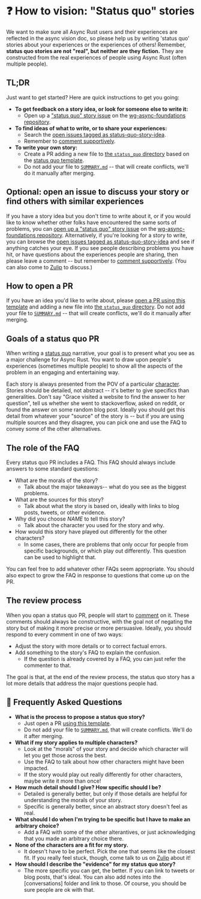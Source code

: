 # ❓ How to vision: "Status quo" stories

We want to make sure all Async Rust users and their experiences are reflected in the async vision doc, so please help us by writing 'status quo' stories about your experiences or the experiences of others! Remember, **status quo stories are not "real", but neither are they fiction.** They are constructed from the real experiences of people using Async Rust (often multiple people). 

[sq]: ../status_quo.md
[character]: ../characters.md
[comment]: ./comment.md

## TL;DR

Just want to get started? Here are quick instructions to get you going:

* **To get feedback on a story idea, or look for someone else to write it:**
    * Open up a ["status quo" story issue][issue] on the [wg-async-foundations repository].
* **To find ideas of what to write, or to share your experiences:**
    * Search the [open issues tagged as status-quo-story-idea][oi].
    * Remember to [comment supportively][comment].
* **To write your own story:**
    * Create a PR adding a new file to [the `status_quo` directory][sqd] based on the [status quo template][template]. 
    * Do not add your file to [`SUMMARY.md`] -- that will create conflicts, we'll do it manually after merging.

## Optional: open an issue to discuss your story or find others with similar experiences

If you have a story idea but you don't time to write about it, or if you would like to know whether other folks have encountered the same sorts of problems, you can [open up a "status quo" story issue][issue] on the [wg-async-foundations repository]. Alternatively, if you're looking for a story to write, you can browse the [open issues tagged as status-quo-story-idea][oi] and see if anything catches your eye. If you see people describing problems you have hit, or have questions about the experiences people are sharing, then please leave a comment -- but remember to [comment supportively][comment]. (You can also come to [Zulip] to discuss.)

[sqsi]: https://github.com/rust-lang/wg-async-foundations/labels/status-quo-story-ideas
[Zulip]: ../../welcome.md#Zulip
[issue]: https://github.com/rust-lang/wg-async-foundations/issues/new?assignees=&labels=good+first+issue%2C+help+wanted%2C+status-quo-story-ideas&template=-status-quo--story-issue.md&title=
[oi]: https://github.com/rust-lang/wg-async-foundations/issues?q=is%3Aopen+is%3Aissue+label%3Astatus-quo-story-ideas
[wg-async-foundations repository]: https://github.com/rust-lang/wg-async-foundations/

## How to open a PR

If you have an idea you'd like to write about, please [open a PR using this template][template] and adding a new file into [the `status_quo` directory][sqd]. Do not add your file to [`SUMMARY.md`] -- that will create conflicts, we'll do it manually after merging.

## Goals of a status quo PR 

When writing a [status quo][sq] narrative, your goal is to present what you see as a major challenge for Async Rust. You want to draw upon people's experiences (sometimes multiple people) to show all the aspects of the problem in an engaging and entertaining way.

Each story is always presented from the POV of a particular [character]. Stories should be detailed, not abstract -- it's better to give specifics than generalities. Don't say "Grace visited a website to find the answer to her question", tell us whether she went to stackoverflow, asked on reddit, or found the answer on some random blog post. Ideally you should get this detail from whatever your "source" of the story is -- but if you are using multiple sources and they disagree, you can pick one and use the FAQ to convey some of the other alternatives.

## The role of the FAQ

Every status quo PR includes a FAQ. This FAQ should always include answers to some standard questions:

* What are the morals of the story?
    * Talk about the major takeaways-- what do you see as the biggest problems.
* What are the sources for this story?
    * Talk about what the story is based on, ideally with links to blog posts, tweets, or other evidence.
* Why did you choose *NAME* to tell this story?
    * Talk about the character you used for the story and why.
* How would this story have played out differently for the other characters?
    * In some cases, there are problems that only occur for people from specific backgrounds, or which play out differently. This question can be used to highlight that.

You can feel free to add whatever other FAQs seem appropriate. You should also expect to grow the FAQ in response to questions that come up on the PR.

## The review process

When you opan a status quo PR, people will start to [comment] on it. These comments should always be constructive, with the goal not of negating the story but of making it more precise or more persuasive. Ideally, you should respond to every comment in one of two ways:

* Adjust the story with more details or to correct factual errors.
* Add something to the story's FAQ to explain the confusion.
    * If the question is already covered by a FAQ, you can just refer the commenter to that.

The goal is that, at the end of the review process, the status quo story has a lot more details that address the major questions people had.

## 🤔 Frequently Asked Questions

* **What is the process to propose a status quo story?**
    * Just open a PR [using this template][template].
    * Do not add your file to [`SUMMARY.md`], that will create conflicts. We'll do it after merging.
* **What if my story applies to multiple characters?**
    * Look at the "morals" of your story and decide which character will let you get those across the best.
    * Use the FAQ to talk about how other characters might have been impacted.
    * If the story would play out really differently for other characters, maybe write it more than once!
* **How much detail should I give? How specific should I be?**
    * Detailed is generally better, but only if those details are helpful for understanding the morals of your story.
    * Specific is generally better, since an abstract story doesn't feel as real.
* **What should I do when I'm trying to be specific but I have to make an arbitrary choice?**
    * Add a FAQ with some of the other alterantives, or just acknowledging that you made an arbitrary choice there.
* **None of the characters are a fit for my story.**
    * It doesn't have to be perfect. Pick the one that seems like the closest fit. If you really feel stuck, though, come talk to us on [Zulip] about it!
* **How should I describe the "evidence" for my status quo story?**
    * The more specific you can get, the better. If you can link to tweets or blog posts, that's ideal. You can also add notes into the [conversations] folder and link to those. Of course, you should be sure people are ok with that.

[template]: https://github.com/rust-lang/wg-async-foundations/tree/master/src/vision/status_quo/template.md
[sqd]: https://github.com/rust-lang/wg-async-foundations/tree/master/src/vision/status_quo
[`SUMMARY.md`]: https://github.com/rust-lang/wg-async-foundations/blob/master/src/SUMMARY.md